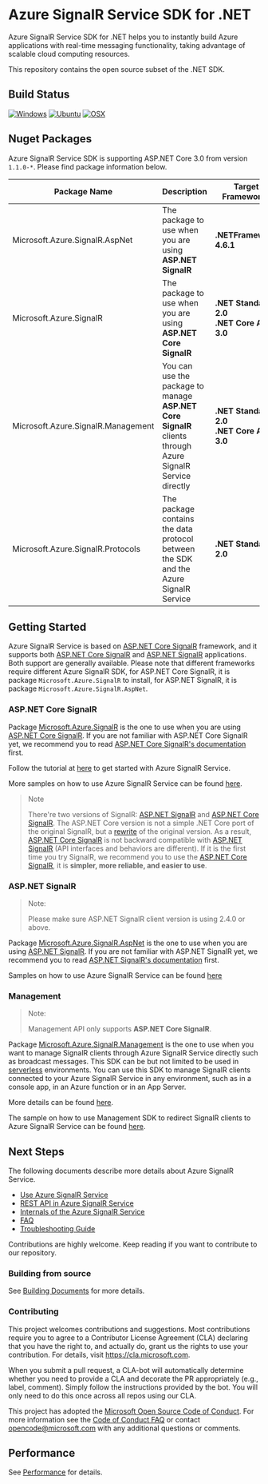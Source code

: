 # Azure SignalR Service SDK for .NET

Azure SignalR Service SDK for .NET helps you to instantly build Azure applications with real-time messaging functionality, taking advantage of scalable cloud computing resources.

This repository contains the open source subset of the .NET SDK.

## Build Status

[![Windows](https://img.shields.io/github/workflow/status/Azure/azure-signalr/Gated-Windows/dev?label=Windows)](https://github.com/Azure/azure-signalr/actions?query=workflow%3AGated-Windowns)
[![Ubuntu](https://img.shields.io/github/workflow/status/Azure/azure-signalr/Gated-Ubuntu/dev?label=Ubuntu)](https://github.com/Azure/azure-signalr/actions?query=workflow%3AGated-Ubuntu)
[![OSX](https://img.shields.io/github/workflow/status/Azure/azure-signalr/Gated-OSX/dev?label=OSX)](https://github.com/Azure/azure-signalr/actions?query=workflow%3AGated-OSX)

## Nuget Packages

Azure SignalR Service SDK is supporting ASP.NET Core 3.0 from version `1.1.0-*`. Please find package information below.

<div class="packageTable">
  
Package Name | Description | Target Frameworks | <img width=500/> Packages <img width=500/>
---|---|---|---
Microsoft.Azure.SignalR.AspNet | The package to use when you are using **ASP.NET SignalR** | **.NETFramework 4.6.1** | [![NuGet](https://img.shields.io/nuget/v/Microsoft.Azure.SignalR.AspNet.svg?label=NuGet)](https://www.nuget.org/packages/Microsoft.Azure.SignalR.AspNet) <br/> [![MyGet](https://img.shields.io/myget/azure-signalr-dev/vpre/Microsoft.Azure.SignalR.AspNet.svg?label=MyGet)](https://www.myget.org/feed/azure-signalr-dev/package/nuget/Microsoft.Azure.SignalR.AspNet)
Microsoft.Azure.SignalR | The package to use when you are using **ASP.NET Core SignalR** | **.NET Standard 2.0**<br/> **.NET Core App 3.0** |  [![Nuget](https://img.shields.io/nuget/v/Microsoft.Azure.SignalR.svg?label=NuGet)](https://www.nuget.org/packages/Microsoft.Azure.SignalR/) <br/> [![MyGet](https://img.shields.io/myget/azure-signalr-dev/vpre/Microsoft.Azure.SignalR.svg?label=MyGet)](https://www.myget.org/feed/azure-signalr-dev/package/nuget/Microsoft.Azure.SignalR)
Microsoft.Azure.SignalR.Management | You can use the package to manage **ASP.NET Core SignalR** clients through Azure SignalR Service directly | **.NET Standard 2.0**<br/> **.NET Core App 3.0** | [![NuGet](https://img.shields.io/nuget/v/Microsoft.Azure.SignalR.Management.svg?label=NuGet)](https://www.nuget.org/packages/Microsoft.Azure.SignalR.Management) <br/>  [![MyGet](https://img.shields.io/myget/azure-signalr-dev/vpre/Microsoft.Azure.SignalR.Management.svg?label=MyGet)](https://www.myget.org/feed/azure-signalr-dev/package/nuget/Microsoft.Azure.SignalR.Management)
| Microsoft.Azure.SignalR.Protocols | The package contains the data protocol between the SDK and the Azure SignalR Service | **.NET Standard 2.0** | [![NuGet](https://img.shields.io/nuget/v/Microsoft.Azure.SignalR.Protocols.svg?label=NuGet)](https://www.nuget.org/packages/Microsoft.Azure.SignalR.Protocols) <br/>  [![MyGet](https://img.shields.io/myget/azure-signalr-dev/vpre/Microsoft.Azure.SignalR.Protocols.svg?label=MyGet)](https://www.myget.org/feed/azure-signalr-dev/package/nuget/Microsoft.Azure.SignalR.Protocols)
</div>

## Getting Started

Azure SignalR Service is based on [ASP.NET Core SignalR](https://github.com/aspnet/AspNetCore/tree/master/src/SignalR) framework, and it supports both [ASP.NET Core SignalR](https://github.com/aspnet/AspNetCore/tree/master/src/SignalR) and [ASP.NET SignalR](https://github.com/SignalR/SignalR) applications. Both support are generally available. Please note that different frameworks require different Azure SignalR SDK, for ASP.NET Core SignalR, it is package `Microsoft.Azure.SignalR` to install, for ASP.NET SignalR, it is package `Microsoft.Azure.SignalR.AspNet`.

### ASP.NET Core SignalR

Package [Microsoft.Azure.SignalR](https://www.nuget.org/packages/Microsoft.Azure.SignalR) is the one to use when you are using [ASP.NET Core SignalR](https://github.com/aspnet/SignalR). If you are not familiar with ASP.NET Core SignalR yet, we recommend you to read [ASP.NET Core SignalR's documentation](https://docs.microsoft.com/aspnet/core/signalr/) first.

Follow the tutorial at [here](https://aka.ms/signalr_service_doc) to get started with Azure SignalR Service.

More samples on how to use Azure SignalR Service can be found [here](https://github.com/aspnet/AzureSignalR-samples/).

> Note
> 
> There're two versions of SignalR: [ASP.NET SignalR](https://github.com/SignalR/SignalR) and [ASP.NET Core SignalR](https://github.com/aspnet/SignalR). The ASP.NET Core version is not a simple .NET Core port of the original SignalR, but a [rewrite](https://blogs.msdn.microsoft.com/webdev/2017/09/14/announcing-signalr-for-asp-net-core-2-0/) of the original version. As a result, [ASP.NET Core SignalR](https://github.com/aspnet/SignalR) is not backward compatible with [ASP.NET SignalR](https://github.com/SignalR/SignalR) (API interfaces and behaviors are different). If it is the first time you try SignalR, we recommend you to use the [ASP.NET Core SignalR](https://github.com/aspnet/SignalR), it is **simpler, more reliable, and easier to use**.

### ASP.NET SignalR

> Note:
>
> Please make sure ASP.NET SignalR client version is using 2.4.0 or above.

Package [Microsoft.Azure.SignalR.AspNet](https://www.nuget.org/packages/Microsoft.Azure.SignalR.AspNet) is the one to use when you are using [ASP.NET SignalR](https://github.com/SignalR/SignalR). If you are not familiar with ASP.NET SignalR yet, we recommend you to read [ASP.NET SignalR's documentation](https://docs.microsoft.com/en-us/aspnet/signalr/) first.

Samples on how to use Azure SignalR Service can be found [here](https://github.com/aspnet/AzureSignalR-samples/tree/master/aspnet-samples/ChatRoom)

### Management

> Note: 
> 
> Management API only supports **ASP.NET Core SignalR**.

Package [Microsoft.Azure.SignalR.Management](https://www.nuget.org/packages/Microsoft.Azure.SignalR.Management) is the one to use when you want to manage SignalR clients through Azure SignalR Service directly such as broadcast messages. This SDK can be but not limited to be used in [serverless](https://azure.microsoft.com/solutions/serverless/) environments. You can use this SDK to manage SignalR clients connected to your Azure SignalR Service in any environment, such as in a console app, in an Azure function or in an App Server.

More details can be found [here](./docs/management-sdk-guide.md).

The sample on how to use Management SDK to redirect SignalR clients to Azure SignalR Service can be found [here](https://github.com/aspnet/AzureSignalR-samples/tree/master/samples/Management).

## Next Steps

The following documents describe more details about Azure SignalR Service.

- [Use Azure SignalR Service](./docs/use-signalr-service.md)
- [REST API in Azure SignalR Service](./docs/rest-api.md)
- [Internals of the Azure SignalR Service](./docs/internal.md)
- [FAQ](./docs/faq.md)
- [Troubleshooting Guide](./docs/tsg.md)

Contributions are highly welcome. Keep reading if you want to contribute to our repository.

### Building from source

See [Building Documents](./docs/build-source.md) for more details.

### Contributing

This project welcomes contributions and suggestions.  Most contributions require you to agree to a
Contributor License Agreement (CLA) declaring that you have the right to, and actually do, grant us
the rights to use your contribution. For details, visit https://cla.microsoft.com.

When you submit a pull request, a CLA-bot will automatically determine whether you need to provide
a CLA and decorate the PR appropriately (e.g., label, comment). Simply follow the instructions
provided by the bot. You will only need to do this once across all repos using our CLA.

This project has adopted the [Microsoft Open Source Code of Conduct](https://opensource.microsoft.com/codeofconduct/).
For more information see the [Code of Conduct FAQ](https://opensource.microsoft.com/codeofconduct/faq/) or
contact [opencode@microsoft.com](mailto:opencode@microsoft.com) with any additional questions or comments.

## Performance

See [Performance](./docs/performance-guide.md) for details.
